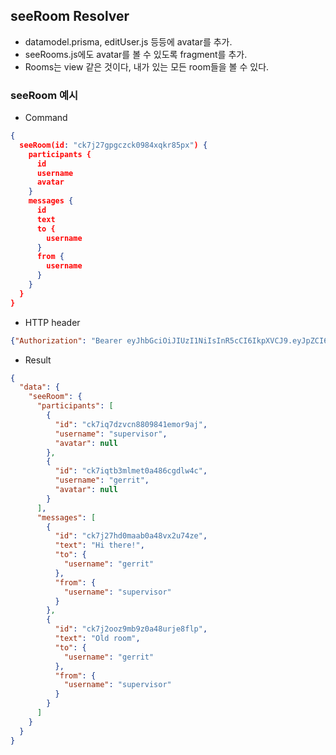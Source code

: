 ## seeRoom Resolver
- datamodel.prisma, editUser.js 등등에 avatar를 추가.
- seeRooms.js에도 avatar를 볼 수 있도록 fragment를 추가.
- Rooms는 view 같은 것이다, 내가 있는 모든 room들을 볼 수 있다.

### seeRoom 예시

- Command
~~~json
{
  seeRoom(id: "ck7j27gpgczck0984xqkr85px") {
    participants {
      id
      username
      avatar
    }
    messages {
      id
      text
      to {
        username
      }
      from {
        username
      }
    }
  }
}
~~~

- HTTP header
~~~json
{"Authorization": "Bearer eyJhbGciOiJIUzI1NiIsInR5cCI6IkpXVCJ9.eyJpZCI6ImNrN2lxN2R6dmNuODgwOTg0MWVtb3I5YWoiLCJpYXQiOjE1ODM2NTM4OTF9.rV7epvmIgBsjxldMjIybnOPthcyV7gZtoT7M-U_WDeQ"}
~~~

- Result
~~~json
{
  "data": {
    "seeRoom": {
      "participants": [
        {
          "id": "ck7iq7dzvcn8809841emor9aj",
          "username": "supervisor",
          "avatar": null
        },
        {
          "id": "ck7iqtb3mlmet0a486cgdlw4c",
          "username": "gerrit",
          "avatar": null
        }
      ],
      "messages": [
        {
          "id": "ck7j27hd0maab0a48vx2u74ze",
          "text": "Hi there!",
          "to": {
            "username": "gerrit"
          },
          "from": {
            "username": "supervisor"
          }
        },
        {
          "id": "ck7j2ooz9mb9z0a48urje8flp",
          "text": "Old room",
          "to": {
            "username": "gerrit"
          },
          "from": {
            "username": "supervisor"
          }
        }
      ]
    }
  }
}
~~~